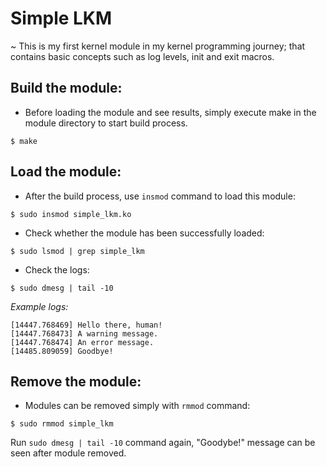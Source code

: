 # Simple LKM

~ This is my first kernel module in my kernel programming journey; that contains basic concepts such as log levels, init and exit macros.

## Build the module:

- Before loading the module and see results, simply execute make in the module directory to start build process.
```
$ make
```

## Load the module:

- After the build process, use `insmod` command to load this module:

```
$ sudo insmod simple_lkm.ko
```

- Check whether the module has been successfully loaded:

```
$ sudo lsmod | grep simple_lkm
```

- Check the logs:

```
$ sudo dmesg | tail -10
```

*Example logs:*

```
[14447.768469] Hello there, human!
[14447.768473] A warning message.
[14447.768474] An error message.
[14485.809059] Goodbye!
```

## Remove the module:

- Modules can be removed simply with `rmmod` command:

```
$ sudo rmmod simple_lkm
```

Run `sudo dmesg | tail -10` command again, "Goodybe!" message can be seen after module removed.
